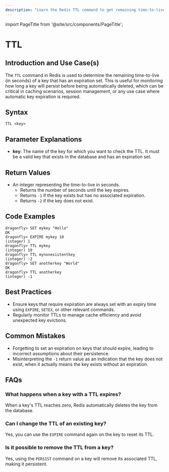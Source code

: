 ```yaml
---
description: "Learn the Redis TTL command to get remaining time-to-live of a key."
---
```


import PageTitle from '@site/src/components/PageTitle';

# TTL

<PageTitle title="Redis TTL Explained (Better Than Official Docs)" />

## Introduction and Use Case(s)

The `TTL` command in Redis is used to determine the remaining time-to-live (in seconds) of a key that has an expiration set. This is useful for monitoring how long a key will persist before being automatically deleted, which can be critical in caching scenarios, session management, or any use case where automatic key expiration is required.

## Syntax

```plaintext
TTL <key>
```

## Parameter Explanations

- **key**: The name of the key for which you want to check the TTL. It must be a valid key that exists in the database and has an expiration set.

## Return Values

- An integer representing the time-to-live in seconds.
  - Returns the number of seconds until the key expires.
  - Returns `-1` if the key exists but has no associated expiration.
  - Returns `-2` if the key does not exist.

## Code Examples

```cli
dragonfly> SET mykey "Hello"
OK
dragonfly> EXPIRE mykey 10
(integer) 1
dragonfly> TTL mykey
(integer) 10
dragonfly> TTL mynonexistentkey
(integer) -2
dragonfly> SET anotherkey "World"
OK
dragonfly> TTL anotherkey
(integer) -1
```

## Best Practices

- Ensure keys that require expiration are always set with an expiry time using `EXPIRE`, `SETEX`, or other relevant commands.
- Regularly monitor TTLs to manage cache efficiency and avoid unexpected key evictions.

## Common Mistakes

- Forgetting to set an expiration on keys that should expire, leading to incorrect assumptions about their persistence.
- Misinterpreting the `-1` return value as an indication that the key does not exist, when it actually means the key exists without an expiration.

## FAQs

### What happens when a key with a TTL expires?

When a key's TTL reaches zero, Redis automatically deletes the key from the database.

### Can I change the TTL of an existing key?

Yes, you can use the `EXPIRE` command again on the key to reset its TTL.

### Is it possible to remove the TTL from a key?

Yes, using the `PERSIST` command on a key will remove its associated TTL, making it persistent.
